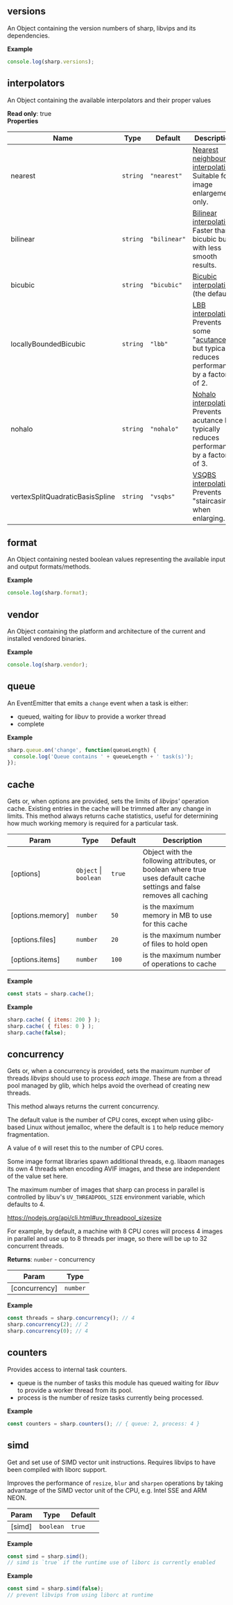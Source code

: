 ## versions
An Object containing the version numbers of sharp, libvips and its dependencies.


**Example**  
```js
console.log(sharp.versions);
```


## interpolators
An Object containing the available interpolators and their proper values


**Read only**: true  
**Properties**

| Name | Type | Default | Description |
| --- | --- | --- | --- |
| nearest | <code>string</code> | <code>&quot;nearest&quot;</code> | [Nearest neighbour interpolation](http://en.wikipedia.org/wiki/Nearest-neighbor_interpolation). Suitable for image enlargement only. |
| bilinear | <code>string</code> | <code>&quot;bilinear&quot;</code> | [Bilinear interpolation](http://en.wikipedia.org/wiki/Bilinear_interpolation). Faster than bicubic but with less smooth results. |
| bicubic | <code>string</code> | <code>&quot;bicubic&quot;</code> | [Bicubic interpolation](http://en.wikipedia.org/wiki/Bicubic_interpolation) (the default). |
| locallyBoundedBicubic | <code>string</code> | <code>&quot;lbb&quot;</code> | [LBB interpolation](https://github.com/libvips/libvips/blob/master/libvips/resample/lbb.cpp#L100). Prevents some "[acutance](http://en.wikipedia.org/wiki/Acutance)" but typically reduces performance by a factor of 2. |
| nohalo | <code>string</code> | <code>&quot;nohalo&quot;</code> | [Nohalo interpolation](http://eprints.soton.ac.uk/268086/). Prevents acutance but typically reduces performance by a factor of 3. |
| vertexSplitQuadraticBasisSpline | <code>string</code> | <code>&quot;vsqbs&quot;</code> | [VSQBS interpolation](https://github.com/libvips/libvips/blob/master/libvips/resample/vsqbs.cpp#L48). Prevents "staircasing" when enlarging. |



## format
An Object containing nested boolean values representing the available input and output formats/methods.


**Example**  
```js
console.log(sharp.format);
```


## vendor
An Object containing the platform and architecture
of the current and installed vendored binaries.


**Example**  
```js
console.log(sharp.vendor);
```


## queue
An EventEmitter that emits a `change` event when a task is either:
- queued, waiting for _libuv_ to provide a worker thread
- complete


**Example**  
```js
sharp.queue.on('change', function(queueLength) {
  console.log('Queue contains ' + queueLength + ' task(s)');
});
```


## cache
Gets or, when options are provided, sets the limits of _libvips'_ operation cache.
Existing entries in the cache will be trimmed after any change in limits.
This method always returns cache statistics,
useful for determining how much working memory is required for a particular task.



| Param | Type | Default | Description |
| --- | --- | --- | --- |
| [options] | <code>Object</code> \| <code>boolean</code> | <code>true</code> | Object with the following attributes, or boolean where true uses default cache settings and false removes all caching |
| [options.memory] | <code>number</code> | <code>50</code> | is the maximum memory in MB to use for this cache |
| [options.files] | <code>number</code> | <code>20</code> | is the maximum number of files to hold open |
| [options.items] | <code>number</code> | <code>100</code> | is the maximum number of operations to cache |

**Example**  
```js
const stats = sharp.cache();
```
**Example**  
```js
sharp.cache( { items: 200 } );
sharp.cache( { files: 0 } );
sharp.cache(false);
```


## concurrency
Gets or, when a concurrency is provided, sets
the maximum number of threads _libvips_ should use to process _each image_.
These are from a thread pool managed by glib,
which helps avoid the overhead of creating new threads.

This method always returns the current concurrency.

The default value is the number of CPU cores,
except when using glibc-based Linux without jemalloc,
where the default is `1` to help reduce memory fragmentation.

A value of `0` will reset this to the number of CPU cores.

Some image format libraries spawn additional threads,
e.g. libaom manages its own 4 threads when encoding AVIF images,
and these are independent of the value set here.

The maximum number of images that sharp can process in parallel
is controlled by libuv's `UV_THREADPOOL_SIZE` environment variable,
which defaults to 4.

https://nodejs.org/api/cli.html#uv_threadpool_sizesize

For example, by default, a machine with 8 CPU cores will process
4 images in parallel and use up to 8 threads per image,
so there will be up to 32 concurrent threads.


**Returns**: <code>number</code> - concurrency  

| Param | Type |
| --- | --- |
| [concurrency] | <code>number</code> | 

**Example**  
```js
const threads = sharp.concurrency(); // 4
sharp.concurrency(2); // 2
sharp.concurrency(0); // 4
```


## counters
Provides access to internal task counters.
- queue is the number of tasks this module has queued waiting for _libuv_ to provide a worker thread from its pool.
- process is the number of resize tasks currently being processed.


**Example**  
```js
const counters = sharp.counters(); // { queue: 2, process: 4 }
```


## simd
Get and set use of SIMD vector unit instructions.
Requires libvips to have been compiled with liborc support.

Improves the performance of `resize`, `blur` and `sharpen` operations
by taking advantage of the SIMD vector unit of the CPU, e.g. Intel SSE and ARM NEON.



| Param | Type | Default |
| --- | --- | --- |
| [simd] | <code>boolean</code> | <code>true</code> | 

**Example**  
```js
const simd = sharp.simd();
// simd is `true` if the runtime use of liborc is currently enabled
```
**Example**  
```js
const simd = sharp.simd(false);
// prevent libvips from using liborc at runtime
```